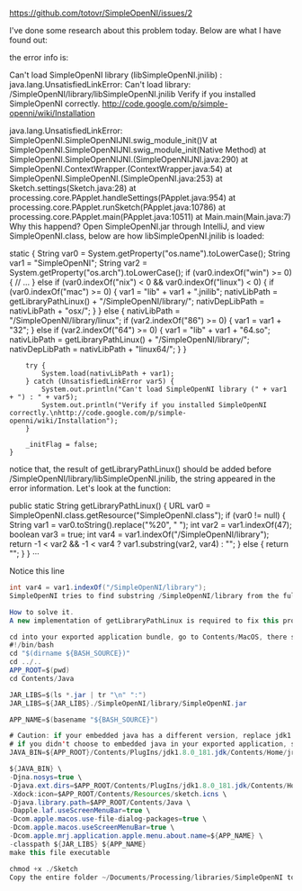 https://github.com/totovr/SimpleOpenNI/issues/2

I've done some research about this problem today. Below are what I have found out:

the error info is:

Can't load SimpleOpenNI library (libSimpleOpenNI.jnilib) : java.lang.UnsatisfiedLinkError: Can't load library: /SimpleOpenNI/library/libSimpleOpenNI.jnilib
Verify if you installed SimpleOpenNI correctly.
http://code.google.com/p/simple-openni/wiki/Installation

java.lang.UnsatisfiedLinkError: SimpleOpenNI.SimpleOpenNIJNI.swig_module_init()V
	at SimpleOpenNI.SimpleOpenNIJNI.swig_module_init(Native Method)
	at SimpleOpenNI.SimpleOpenNIJNI.<clinit>(SimpleOpenNIJNI.java:290)
	at SimpleOpenNI.ContextWrapper.<init>(ContextWrapper.java:54)
	at SimpleOpenNI.SimpleOpenNI.<init>(SimpleOpenNI.java:253)
	at Sketch.settings(Sketch.java:28)
	at processing.core.PApplet.handleSettings(PApplet.java:954)
	at processing.core.PApplet.runSketch(PApplet.java:10786)
	at processing.core.PApplet.main(PApplet.java:10511)
	at Main.main(Main.java:7)
Why this happend?
Open SimpleOpenNI.jar through IntelliJ, and view SimpleOpenNI.class, below are how libSimpleOpenNI.jnilib is loaded:

static {
        String var0 = System.getProperty("os.name").toLowerCase();
        String var1 = "SimpleOpenNI";
        String var2 = System.getProperty("os.arch").toLowerCase();
        if (var0.indexOf("win") >= 0) {
            // ...
        } else if (var0.indexOf("nix") < 0 && var0.indexOf("linux") < 0) {
            if (var0.indexOf("mac") >= 0) {
                var1 = "lib" + var1 + ".jnilib";
                nativLibPath = getLibraryPathLinux() + "/SimpleOpenNI/library/";
                nativDepLibPath = nativLibPath + "osx/";
            }
        } else {
            nativLibPath = "/SimpleOpenNI/library/linux";
            if (var2.indexOf("86") >= 0) {
                var1 = var1 + "32";
            } else if (var2.indexOf("64") >= 0) {
                var1 = "lib" + var1 + "64.so";
                nativLibPath = getLibraryPathLinux() + "/SimpleOpenNI/library/";
                nativDepLibPath = nativLibPath + "linux64/";
            }
        }

        try {
            System.load(nativLibPath + var1);
        } catch (UnsatisfiedLinkError var5) {
            System.out.println("Can't load SimpleOpenNI library (" + var1 + ") : " + var5);
            System.out.println("Verify if you installed SimpleOpenNI correctly.\nhttp://code.google.com/p/simple-openni/wiki/Installation");
        }

        _initFlag = false;
    }
notice that, the result of getLibraryPathLinux() should be added before /SimpleOpenNI/library/libSimpleOpenNI.jnilib, the string appeared in the error information. Let's look at the function:

public static String getLibraryPathLinux() {
        URL var0 = SimpleOpenNI.class.getResource("SimpleOpenNI.class");
        if (var0 != null) {
            String var1 = var0.toString().replace("%20", " ");
            int var2 = var1.indexOf(47);
            boolean var3 = true;
            int var4 = var1.indexOf("/SimpleOpenNI/library");
            return -1 < var2 && -1 < var4 ? var1.substring(var2, var4) : "";
        } else {
            return "";
        }
    }
···

Notice this line

```java
int var4 = var1.indexOf("/SimpleOpenNI/library");
SimpleOpenNI tries to find substring /SimpleOpenNI/library from the full path of SimpleOpenNI.class file. If the substring does not show up, this function return an empty string. This is why processing fails to load SimpleOpenNI.jnilib file in exported application: when running from processing ide, the SimpleOpenNI.jar in ~/Documents/Processing/libraries/SimpleOpenNI/library directory is used, the full path of which contains /SimpleOpenNI/library. On the other hand, when running from exported application, the SimpleOpenNI.jar embedded in the application is used, which does not contain the required substring.

How to solve it.
A new implementation of getLibraryPathLinux is required to fix this problem thoroughly. A temporary solution is given below:

cd into your exported application bundle, go to Contents/MacOS, there should be a executable file with the same name of your exported application, Sketch, for example. Remove this file, and create a new empty file with the same name, edit the file and add the following contents:
#!/bin/bash
cd "$(dirname ${BASH_SOURCE})"
cd ../..
APP_ROOT=$(pwd)
cd Contents/Java

JAR_LIBS=$(ls *.jar | tr "\n" ":")
JAR_LIBS=${JAR_LIBS}./SimpleOpenNI/library/SimpleOpenNI.jar

APP_NAME=$(basename "${BASH_SOURCE}")

# Caution: if your embedded java has a different version, replace jdk1.8.0_181.jdk with the correct name
# if you didn't choose to embedded java in your exported application, set JAVA_BIN=java to use the global java
JAVA_BIN=${APP_ROOT}/Contents/PlugIns/jdk1.8.0_181.jdk/Contents/Home/jre/bin/java

${JAVA_BIN} \
-Djna.nosys=true \
-Djava.ext.dirs=$APP_ROOT/Contents/PlugIns/jdk1.8.0_181.jdk/Contents/Home/jre/lib/ext \
-Xdock:icon=$APP_ROOT/Contents/Resources/sketch.icns \
-Djava.library.path=$APP_ROOT/Contents/Java \
-Dapple.laf.useScreenMenuBar=true \
-Dcom.apple.macos.use-file-dialog-packages=true \
-Dcom.apple.macos.useScreenMenuBar=true \
-Dcom.apple.mrj.application.apple.menu.about.name=${APP_NAME} \
-classpath ${JAR_LIBS} ${APP_NAME}
make this file executable

chmod +x ./Sketch
Copy the entire folder ~/Documents/Processing/libraries/SimpleOpenNI to Contents/Java.